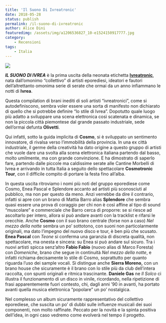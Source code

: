 ```yaml
---
title: 'Il Suono Di Ivreatronic'
date: 2018-05-28
status: publish
permalink: /il-suono-di-ivreatronic
author: Alice Dini
featuredimg: /assets/img/a1206536827_10-e1524150917777.jpg
category:
    - Recensioni
tags:
    - Italia
---
```

![](/assets/img/a1206536827_10-e1524150917777.jpg)

***IL SUONO DI IVREA*** è la prima uscita della neonata etichetta **[Ivreatronic](http://localhost/bom-wordpress/ivreatronic)**, nata dall’omonimo “collettivo” di artisti eporediesi, ideatori e fautori dell’altrettanto omonima serie di serate che ormai da un anno infiammano le notti di **Ivrea**.

Questa compilation di brani inediti di soli artisti “ivreatronici”, come si autodefiniscono, sembra voler essere una sorta di manifesto non dichiarato di quello che si potrebbe definire “lo stile di Ivrea”. Dopotutto quale luogo più adatto a sviluppare una scena elettronica così scatenata e dinamica, se non la piccola città piemontese dal grande passato industriale, sede dell’ormai defunta **Olivetti**.

Qui infatti, sotto la guida implicita di **Cosmo**, si è sviluppato un sentimento innovatore, di rivalsa verso l’immobilità della provincia. In una ex città industriale, il germe della creatività ha dato origine a questo gruppo di artisti che vuole dare una svolta alla scena elettronica italiana partendo dal basso, molto umilmente, ma con grande convinzione. E ha dimostrato di saperlo fare, partendo dalle piccole ma caldissime serate alle Cantine Morbelli di Ivrea e arrivando in tutta Italia a seguito dello spettacolare **Cosmotronic Tour**, con il difficile compito di portare la festa fino all’alba.

In questa uscita ritroviamo i nomi più noti del gruppo eporediese come Cosmo, Enea Pascal e Splendore accanto ad artisti più sconosciuti al pubblico, ma non per questo da meno. Anzi verrebbe da dire il contrario, infatti si apre con un brano di Mattia Barro alias **Splendore** che sembra quasi essere una prova di coraggio per chi non è così affine al tipo di sound “muscolare” e commerciale che Barro cerca di proporre: se si riesce ad ascoltarlo per intero, allora si può andare avanti con la tracklist e rifarsi le orecchie. Anche **Cosmo** con il suo brano centrale (forse non a caso) *Nel mezzo della notte* sembra un po’ sottotono, con suoni non particolarmente originali, ma dato l’impegno del nuovo disco e tour, è ben più che scusato. **Enea Pascal** con *Teone* si conferma una garanzia di discreta qualità, non spettacolare, ma onesta e sincera: su Enea si può andare sul sicuro. Tra i nuovi artisti spicca senz’altro **Fabio Fabio** (nuovo alias di Marco Foresta) con *Domeniche*, brano che segue in continuità *Nel mezzo della notte*, e infatti richiama decisamente lo stile di Cosmo, soprattutto per quanto riguarda l’uso dei sample vocali. Si distingue anche **Sierra Moreno,** con un brano house che sicuramente è il brano con lo stile più da club dell’intera raccolta, con spunti originali e ritmica trascinante. **Daniele Gas** ne *Il Solco* ci illustra il funzionamento di un disco in vinile, ricordando, nella ripetizione di frasi apparentemente fuori contesto, chi, dagli anni ’90 in avanti, ha portato avanti quella musica elettronica “popolare” un po’ nostalgica.

Nel complesso un album sicuramente rappresentativo del collettivo eporediese, che suscita un po’ di dubbi sulle influenze musicali dei suoi componenti, non molto raffinate. Peccato per la novità e la spinta positiva dell’idea, in ogni caso vedremo come evolverà nel tempo il progetto.
